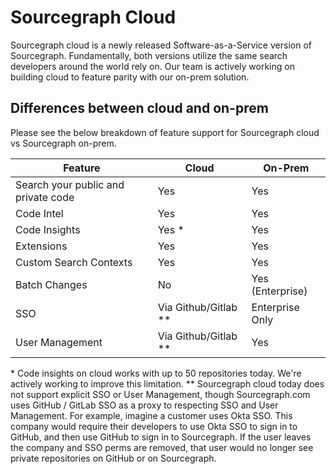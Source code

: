 # Sourcegraph Cloud 
Sourcegraph cloud is a newly released Software-as-a-Service version of Sourcegraph. Fundamentally, both versions utilize the same search developers around the world rely on. Our team is actively working on building cloud to feature parity with our on-prem solution. 

## Differences between cloud and on-prem 
Please see the below breakdown of feature support for Sourcegraph cloud vs Sourcegraph on-prem. 

| Feature       | Cloud | On-Prem |
| ----------- | ----------- | ----------- |
| Search your public and private code      | Yes       | Yes       |
| Code Intel   | Yes        | Yes        |
| Code Insights   | Yes *        | Yes        |
| Extensions   | Yes        | Yes        |
| Custom Search Contexts   | Yes        | Yes        |
| Batch Changes  | No        | Yes (Enterprise)        |
| SSO   | Via Github/Gitlab **        | Enterprise Only        |
| User Management   | Via Github/Gitlab **        | Yes        |

\* Code insights on cloud works with up to 50 repositories today. We're actively working to improve this limitation. 
\** Sourcegraph cloud today does not support explicit SSO or User Management, though Sourcegraph.com uses GitHub / GitLab SSO as a proxy to respecting SSO and User Management. For example, imagine a customer uses Okta SSO. This company would require their developers to use Okta SSO to sign in to GitHub, and then use GitHub to sign in to Sourcegraph. If the user leaves the company and SSO perms are removed, that user would no longer see private repositories on GitHub or on Sourcegraph. 